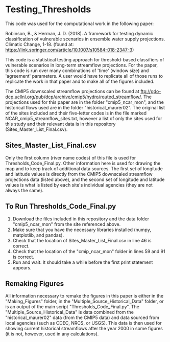 # Testing_Thresholds

This code was used for the computational work in the following paper:

Robinson, B., & Herman, J. D. (2018). A framework for testing dynamic classification of vulnerable scenarios in ensemble water supply projections. Climatic Change, 1-18. (found at: https://link.springer.com/article/10.1007/s10584-018-2347-3)

This code is a statistical testing approach for threshold-based classifiers of vulnerable scenarios in long-term streamflow projections. For the paper, this code is run over many combinations of 'time' (window size) and 'agreement' parameters. A user would have to replicate all of those runs to replicate the work in that paper and to make all of the figures included.

The CMIP5 downscaled streamflow projections can be found at ftp://gdo-dcp.ucllnl.org/pub/dcp/archive/cmip5/hydro/routed_streamflow/. The projections used for this paper are in the folder "cmip5_ncar_mon", and the historical flows used are in the folder "historical_maurer02". The original list of the sites included and their five-letter codes is in the file marked NCAR_cmip5_streamflow_sites.txt, however a list of only the sites used for this study and their relevant data is in this repository (Sites_Master_List_Final.csv).



## Sites_Master_List_Final.csv

Only the first column (river name codes) of this file is used for Thresholds_Code_Final.py. Other information here is used for drawing the map and to keep track of additional data sources. The first set of longitude and latitude values is directly from the CMIP5 downscaled streamflow projections data (listed above), and the second set of longitude and latitude values is what is listed by each site's individual agencies (they are not always the same).

## To Run Thresholds_Code_Final.py

1. Download the files included in this repository and the data folder "cmip5_ncar_mon" from the site referenced above.
2. Make sure that you have the necessary libraries installed (numpy, matplotlib, and pandas).
3. Check that the location of Sites_Master_List_Final.csv in line 46 is correct.
4. Check that the location of the "cmip_ncar_mon" folder in lines 59 and 91 is correct.
5. Run and wait. It should take a while before the first print statement appears.

## Remaking Figures

All information necessary to remake the figures in this paper is either in the "Making_Figures" folder, in the "Multiple_Source_Historical_Data" folder, or is an output of the main script "Thresholds_Code_Final.py". The "Multiple_Source_Historical_Data" is data combined from the "historical_maurer02" data (from the CMIP5 data) and data sourced from local agencies (such as CDEC, NRCS, or USGS). This data is then used for showing current historical streamflows after the year 2000 in some figures (it is not, however, used in any calculations).
